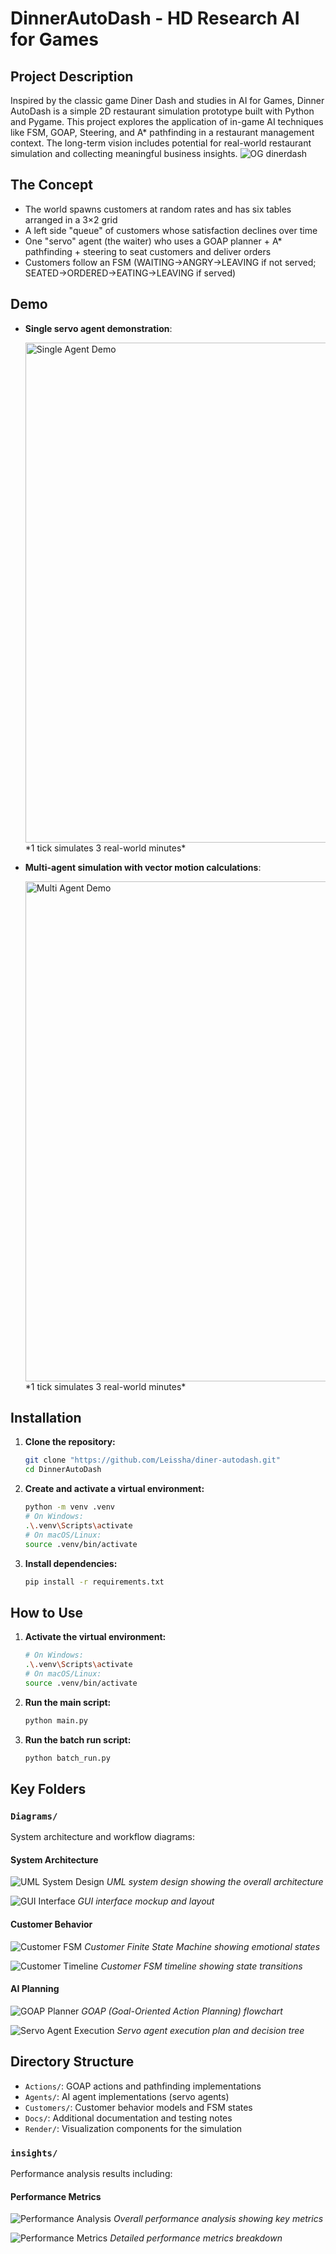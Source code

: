 # DinnerAutoDash - HD Research AI for Games

## Project Description
Inspired by the classic game Diner Dash and studies in AI for Games, Dinner AutoDash is a simple 2D restaurant simulation prototype built with Python and Pygame. This project explores the application of in-game AI techniques like FSM, GOAP, Steering, and A* pathfinding in a restaurant management context. The long-term vision includes potential for real-world restaurant simulation and collecting meaningful business insights.
![OG dinerdash](Docs/og_dinerdash.png)

## The Concept
- The world spawns customers at random rates and has six tables arranged in a 3×2 grid
- A left side "queue" of customers whose satisfaction declines over time
- One "servo" agent (the waiter) who uses a GOAP planner + A* pathfinding + steering to seat customers and deliver orders
- Customers follow an FSM (WAITING→ANGRY→LEAVING if not served; SEATED→ORDERED→EATING→LEAVING if served)

## Demo
- **Single servo agent demonstration**: 
  
  <img src="Docs/Adobe%20Express%20-%201_Servo_agent.gif" width="800" alt="Single Agent Demo">
  *1 tick simulates 3 real-world minutes*
- **Multi-agent simulation with vector motion calculations**: 
  
  <img src="Docs/Adobe%20Express%20-%203_servo_agents_with_force_calc.gif" width="800" alt="Multi Agent Demo">
  *1 tick simulates 3 real-world minutes*

## Installation

1.  **Clone the repository:**

    ```bash
    git clone "https://github.com/Leissha/diner-autodash.git"
    cd DinnerAutoDash
    ```

2.  **Create and activate a virtual environment:**

    ```bash
    python -m venv .venv
    # On Windows:
    .\.venv\Scripts\activate
    # On macOS/Linux:
    source .venv/bin/activate
    ```

3.  **Install dependencies:**

    ```bash
    pip install -r requirements.txt
    ```

## How to Use

1.  **Activate the virtual environment:**

    ```bash
    # On Windows:
    .\.venv\Scripts\activate
    # On macOS/Linux:
    source .venv/bin/activate
    ```

2.  **Run the main script:**

    ```bash
    python main.py
    ```

3.  **Run the batch run script:**

    ```bash
    python batch_run.py
    ```

## Key Folders
### `Diagrams/`
System architecture and workflow diagrams:

#### System Architecture
![UML System Design](Diagrams/1.UML.jpg)
*UML system design showing the overall architecture*

![GUI Interface](Diagrams/2.GUI.jpg)
*GUI interface mockup and layout*

#### Customer Behavior
![Customer FSM](Diagrams/3.1.CustomerFSM.jpg)
*Customer Finite State Machine showing emotional states*

![Customer Timeline](Diagrams/3.2.%20CustomerFSM_timeline.jpg)
*Customer FSM timeline showing state transitions*

#### AI Planning
![GOAP Planner](Diagrams/4.1.%20GOAP_planner.jpg)
*GOAP (Goal-Oriented Action Planning) flowchart*

![Servo Agent Execution](Diagrams/4.2.%20ServoAgent_Execution_plan.jpg)
*Servo agent execution plan and decision tree*


## Directory Structure
-   `Actions/`: GOAP actions and pathfinding implementations
-   `Agents/`: AI agent implementations (servo agents)
-   `Customers/`: Customer behavior models and FSM states
-   `Docs/`: Additional documentation and testing notes
-   `Render/`: Visualization components for the simulation


### `insights/`
Performance analysis results including:

#### Performance Metrics
![Performance Analysis](insights/performance_analysis.png)
*Overall performance analysis showing key metrics*

![Performance Metrics](insights/performance_metrics.png)
*Detailed performance metrics breakdown*
